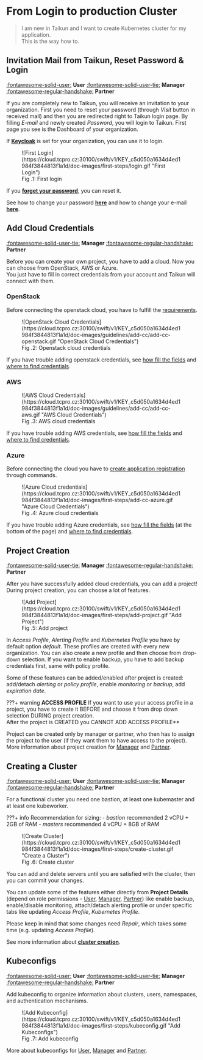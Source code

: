 #  **From Login to production Cluster**
>I am new in Taikun and I want to create Kubernetes cluster for my application.    
>This is the way how to.

## **Invitation Mail from Taikun, Reset Password & Login**
[:fontawesome-solid-user:](http://185.22.98.126/user/login) **User**
[:fontawesome-solid-user-tie:](http://185.22.98.126/manager/login/) **Manager**
[:fontawesome-regular-handshake:](http://185.22.98.126/partner/login/) **Partner**


If you are completely new to Taikun, you will receive an invitation to your organization. First you need to reset your password (through *Visit* button in received mail) and then you are redirected right to Taikun login page. By filling *E-mail* and newly created *Password*, you will login to Taikun. First page you see is the Dashboard of your organization.

If [**Keycloak**](https://www.keycloak.org) is set for your organization, you can use it to login.  

<figure markdown>
  ![First Login](https://cloud.tcpro.cz:30100/swift/v1/KEY_c5d050a1634d4ed1984f3844813f1a1d/doc-images/first-steps/login.gif "First Login")   
  <figcaption>Fig .1: First login</figcaption>
</figure>

If you [**forget your password**](../guidelines/login/#forgotten-password), you can reset it.   

See how to change your password [**here**](../guidelines/change-mail-password/#change-password) and how to change your e-mail [**here**](../guidelines/change-mail-password/#change-e-mail).

## **Add Cloud Credentials**
[:fontawesome-solid-user-tie:](../manager/cloud-credentials/) **Manager**
[:fontawesome-regular-handshake:](../partner/cloud-credentials/) **Partner**

Before you can create your own project, you have to add a cloud. Now you can choose from OpenStack, AWS or Azure.   
You just have to fill in correct credentials from your account and Taikun will connect with them.

### **OpenStack**

Before connecting the openstack cloud, you have to fulfill the [requirements](../guidelines/add-cloud-credentials/#openstack).

<figure markdown>
  ![OpenStack Cloud Credentials](https://cloud.tcpro.cz:30100/swift/v1/KEY_c5d050a1634d4ed1984f3844813f1a1d/doc-images/guidelines/add-cc/add-cc-openstack.gif "OpenStack Cloud Credentials")   
  <figcaption>Fig .2: Openstack cloud credentials</figcaption>
</figure>
   
If you have trouble adding openstack credentials, see [how fill the fields](../guidelines/add-cloud-credentials/#openstack) and [where to find credentials](../guidelines/add-cloud-credentials/#openstack_1).

### **AWS**

<figure markdown>
  ![AWS Cloud Credentials](https://cloud.tcpro.cz:30100/swift/v1/KEY_c5d050a1634d4ed1984f3844813f1a1d/doc-images/guidelines/add-cc/add-cc-aws.gif "AWS Cloud Credentials")
  <figcaption>Fig .3: AWS cloud credentials</figcaption>
</figure>

If you have trouble adding AWS credentials, see [how fill the fields](../guidelines/add-cloud-credentials/#amazon-web-services) and [where to find credentials](../guidelines/add-cloud-credentials/#aws).

### **Azure**

Before connecting the cloud you have to [create application registration](../guidelines/add-cloud-credentials/#azure) through commands.

<figure markdown>
  ![Azure Cloud credentials](https://cloud.tcpro.cz:30100/swift/v1/KEY_c5d050a1634d4ed1984f3844813f1a1d/doc-images/first-steps/add-cc-azure.gif "Azure Cloud Credentials")
  <figcaption>Fig .4: Azure cloud credentials</figcaption>
</figure>

If you have trouble adding Azure credentials, see [how fill the fields](../guidelines/add-cloud-credentials/#azure) (at the bottom of the page) and [where to find credentials](../guidelines/add-cloud-credentials/#azure_1).

## **Project Creation**
[:fontawesome-solid-user-tie:](../manager/projects/creating-a-new-project/) **Manager**
[:fontawesome-regular-handshake:](../partner/projects/creating-a-new-project/) **Partner**

After you have successfully added cloud credentials, you can add a project! During project creation, you can choose a lot of features.

<figure markdown>
  ![Add Project](https://cloud.tcpro.cz:30100/swift/v1/KEY_c5d050a1634d4ed1984f3844813f1a1d/doc-images/first-steps/add-project.gif "Add Project")
  <figcaption>Fig .5: Add project</figcaption>
</figure>

In *Access Profile*, *Alerting Profile* and *Kubernetes Profile* you have by default option *default*. These profiles are created with every new organization. You can also create a new profile and then choose from drop-down selection. If you want to enable backup, you have to add backup credentials first, same with policy profile.  

Some of these features can be added/enabled after project is created: add/detach *alerting* or *policy profile*, enable *monitoring* or *backup*, add *expiration date*.

???+ warning
    **ACCESS PROFILE**
    If you want to use your access profile in a project, you have to create it BEFORE and choose it from drop down selection DURING project creation.   
    After the project is CREATED you CANNOT ADD ACCESS PROFILE**   

Project can be created only by manager or partner, who then has to assign the project to the user (if they want them to have access to the project).   
More information about project creation for [Manager](../manager/projects/creating-a-new-project/) and [Partner](../manager/projects/creating-a-new-project/).

## **Creating a Cluster**
[:fontawesome-solid-user:](../user/projects/project-details/#add-server) **User**
[:fontawesome-solid-user-tie:](../manager/projects/project-details/#add-server) **Manager**
[:fontawesome-regular-handshake:](../partner/projects/project-details/#add-server) **Partner**

For a functional cluster you need one bastion, at least one kubemaster and at least one kubeworker.

???+ info 
    Recommendation for sizing:
    - *bastion* recommended 2 vCPU + 2GB of RAM
    - *masters*  recommended 4 vCPU + 8GB of RAM

<figure markdown>
  ![Create Cluster](https://cloud.tcpro.cz:30100/swift/v1/KEY_c5d050a1634d4ed1984f3844813f1a1d/doc-images/first-steps/create-cluster.gif "Create a Cluster")
  <figcaption>Fig .6: Create cluster</figcaption>
</figure>

You can add and delete servers until you are satisfied with the cluster, then you can commit your changes.

You can update some of the features either directly from **Project Details** (depend on role permissions - [User](../user/projects/project-details/), [Manager](../manager/projects/project-details/), [Partner](http://185.22.98.126/partner/projects/project-details/)) like enable backup, enable/disable monitoring, attach/detach alerting profile or under specific tabs like updating *Access Profile*, *Kubernetes Profile*.

Please keep in mind that some changes need *Repair*, which takes some time (e.g. updating *Access Profile*).

See more information about [**cluster creation**](../guidelines/creating-a-cluster/).

## **Kubeconfigs**
[:fontawesome-solid-user:](http://185.22.98.126/user/projects/project-details/#kubeconfigs) **User**
[:fontawesome-solid-user-tie:](http://185.22.98.126/manager/projects/project-details/#kubeconfigs) **Manager**
[:fontawesome-regular-handshake:](http://185.22.98.126/partner/projects/project-details/#kubeconfigs) **Partner**

Add kubeconfig to organize information about clusters, users, namespaces, and authentication mechanisms.

<figure markdown>
  ![Add Kubeconfig](https://cloud.tcpro.cz:30100/swift/v1/KEY_c5d050a1634d4ed1984f3844813f1a1d/doc-images/first-steps/kubeconfig.gif "Add Kubeconfigs")
  <figcaption>Fig .7: Add kubeconfig</figcaption>
</figure>

More about kubeconfigs for [User](../user/projects/project-details-k8s/#kubeconfigs), [Manager](../manager/projects/project-details-k8s/#kubeconfigs) and [Partner](../partner/projects/project-details-k8s/#kubeconfigs).
